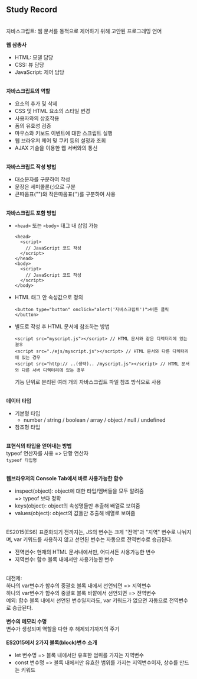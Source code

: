 ## Study Record
\
자바스크립트: 웹 문서를 동적으로 제어하기 위해 고안된 프로그래밍 언어  
\
**웹 삼총사**
- HTML: 모델 담당
- CSS: 뷰 담당
- JavaScript: 제어 담당

\
**자바스크립트의 역할**
- 요소의 추가 및 삭제
- CSS 및 HTML 요소의 스타일 변경
- 사용자와의 상호작용
- 폼의 유효성 검증
- 마우스와 키보드 이벤트에 대한 스크립트 실행
- 웹 브라우저 제어 및 쿠키 등의 설정과 조회
- AJAX 기술을 이용한 웹 서버와의 통신

\
**자바스크립트 작성 방법**
- 대소문자를 구분하여 작성
- 문장은 세미콜론(;)으로 구분
- 큰따옴표("")와 작은따옴표('')를 구분하여 사용

\
**자바스크립트 포함 방법**
- ```<head>``` 또는 ```<body>``` 태그 내 삽입 가능
  ```
  <head>
    <script>
      // JavaScript 코드 작성
    </script>
  </head>
  <body>
    <script>
      // JavaScript 코드 작성
    </script>
  </body>
  ```
- HTML 태그 안 속성값으로 정의
  ```
  <button type="button" onclick="alert('자바스크립트')">버튼 클릭</button>
  ```
- 별도로 작성 후 HTML 문서에 참조하는 방법
  ```
  <script src="myscript.js"></script> // HTML 문서와 같은 디렉터리에 있는 경우
  <script src="./ejs/myscript.js"></script> // HTML 문서와 다른 디렉터리에 있는 경우
  <script src="http:// ..(생략).. /myscript.js"></script> // HTML 문서와 다른 서버 디렉터리에 있는 경우
  ```
  기능 단위로 분리된 여러 개의 자바스크립트 파일 참조 방식으로 사용

\
**데이터 타입**
- 기본형 타입
  - number / string / boolean / array / object / null / undefined
- 참조형 타입

\
**표현식의 타입을 얻어내는 방법**  
typeof 연산자를 사용 => 단항 연산자  
```typeof 타입명```

\
**웹브라우저의 Console Tab에서 바로 사용가능한 함수**
- inspect(object): object에 대한 타입/멤버들을 모두 알려줌  
  => typeof 보다 정확
- keys(object): object의 속성명들만 추출해 배열로 보여줌
- values(object): object의 값들만 추출해 배열로 보여줌

\
ES2015(ES6) 표준화되기 전까지는, JS의 변수는 크게 "전역"과 "지역" 변수로 나눠지며, var 키워드를 사용하지 않고 선언된 변수는 자동으로 전역변수로 승급된다.  
- 전역변수: 현재의 HTML 문서내에서만, 어디서든 사용가능한 변수
- 지역변수: 함수 블록 내에서만 사용가능한 변수

\
대전제:  
하나의 var변수가 함수의 중괄호 블록 내에서 선언되면 => 지역변수  
하나의 var변수가 함수의 중괄호 블록 바깥에서 선언되면 => 전역변수  
예외: 함수 블록 내에서 선언된 변수일지라도, var 키워드가 없으면 자동으로 전역변수로 승급된다.  
\
**변수의 메모리 수명**  
변수가 생성되며 역할을 다한 후 해제되기까지의 주기  
\
**ES2015에서 2가지 블록(block)변수 소개**
- let 변수명 => 블록 내에서만 유효한 범위를 가지는 지역변수
- const 변수명 => 블록 내에서만 유효한 범위를 가지는 지역변수이자, 상수를 만드는 키워드

